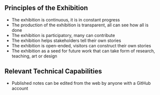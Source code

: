 

## Principles of the Exhibition

- The exhibition is continuous, it is in constant progress
- The production of the exhibition is transparent, all can see how all is done
- The exhibition is participatory, many can contribute
- The exhibition helps stakeholders tell their own stories
- The exhibition is open-ended, visitors can construct their own stories
- The exhibition as a seed for future work that can take form of research, teaching, art or design

## Relevant Technical Capabilities

- Published notes can be edited from the web by anyone with a GitHub account
